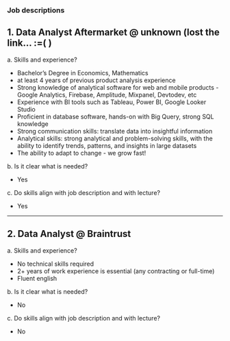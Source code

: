 ### Job descriptions

## 1. Data Analyst Aftermarket @ unknown (lost the link... :=( )

a. Skills and experience?

- Bachelor’s Degree in Economics, Mathematics
- at least 4 years of previous product analysis experience
- Strong knowledge of analytical software for web and mobile products - Google Analytics, Firebase, Amplitude, Mixpanel, Devtodev, etc
- Experience with BI tools such as Tableau, Power BI, Google Looker Studio
- Proficient in database software, hands-on with Big Query, strong SQL knowledge
- Strong communication skills: translate data into insightful information
- Analytical skills: strong analytical and problem-solving skills, with the ability to identify trends, patterns, and insights in large datasets
- The ability to adapt to change - we grow fast!

b. Is it clear what is needed?

- Yes

c. Do skills align with job description and with lecture?

- Yes

----------------------------------------------------------------------------------------------------------------------------------

## 2. Data Analyst @ Braintrust

a. Skills and experience?

- No technical skills required
- 2+ years of work experience is essential (any contracting or full-time)
- Fluent english

b. Is it clear what is needed?

- No

c. Do skills align with job description and with lecture?

- No
